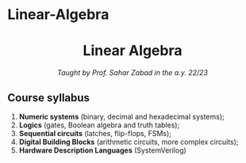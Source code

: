 # Linear-Algebra

<h1 align="center">Linear Algebra</h1>
<p align="center"><i>Taught by Prof. Sahar Zabad in the a.y. 22/23</i></p>

## Course syllabus

1. **Numeric systems** (binary, decimal and hexadecimal systems);
2. **Logics** (gates, Boolean algebra and truth tables);
3. **Sequential circuits** (latches, flip-flops, FSMs);
4. **Digital Building Blocks** (arithmetic circuits, more complex circuits);
5. **Hardware Description Languages** (SystemVerilog)
